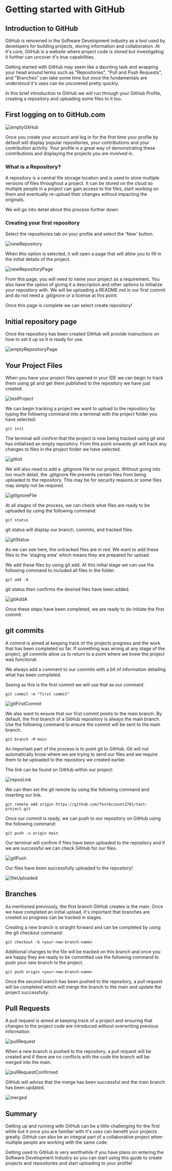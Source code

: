 # Getting started with GitHub

## Introduction to GitHub

GitHub is renowned in the Software Development industry as a tool used by developers for building projects, storing information and collaboration. At it's core, GitHub is a website where project code is stored but investigating it further can uncover it's true capabilities.

Getting started with GitHub may seem like a daunting task and wrapping your head around terms such as "Repositories", "Pull and Push Requests", and "Branches" can take some time but once the fundamentals are understood it's uses can be uncovered pretty quickly.

In this brief introduction to GitHub we will run through your GitHub Profile, creating a repository and uploading some files to it too.

## First logging on to GitHub.com

<img title="emptyGitHub" alt="emptyGitHub" src="imgs/emptyGitHub.png">

Once you create your account and log in for the first time your profile by default will display popular repositories, your contributions and your contribution activity. Your profile is a great way of demonstrating these contributions and displaying the projects you are involved in.

### **What is a Repository?**

A repository is a central file storage location and is used to store multiple versions of files throughout a project. It can be stored on the cloud so multiple people in a project can gain access to the files, start working on them and eventually re-upload their changes without impacting the originals.

We will go into detail about this process further down.

### **Creating your first repository**

Select the repositories tab on your profile and select the 'New' button.

<img title="newRepository" alt="newRepository" src="imgs/newRepository.png">

When this option is selected, it will open a page that will allow you to fill in the initial details of the project.

<img title-image="newRepositoryPage" alt="newRepositoryPage" src="imgs/newRepositoryPage.png">

From this page, you will need to name your project as a requirement. You also have the option of giving it a description and other options to initialize your repository with. We will be uploading a README.md in our first commit and do not need a .gitignore or a license at this point.

Once this page is complete we can select create repository!

## **Initial repository page**

Once the repository has been created GitHub will provide instructions on how to set it up so it is ready for use.

<img title-image="emptyRepository" alt="emptyRepositoryPage" src="imgs/emptyRepository.png">

## **Your Project Files**

When you have your project files opened in your IDE we can begin to track them using git and get them published to the repository we have just created.

<img title-image="testProject" alt="testProject" src="imgs/testProject.png">

We can begin tracking a project we want to upload to the repository by typing the following command into a terminal with the project folder you have selected:

    git init

The terminal will confirm that the project is now being tracked using git and has initialized an empty repository. From this point onwards git will track any changes to files in the project folder we have selected.

<img title-image="gitInit" alt="gitInit" src="imgs/gitInit.png">

We will also need to add a .gitignore file to our project. Without going into too much detail, the .gitignore file prevents certain files from being uploaded to the repository. This may be for security reasons or some files may simply not be required.

<img title-image="gitIgnoreFile" alt="gitIgnoreFile" src="imgs/gitIgnoreFile.png">

At all stages of the process, we can check what files are ready to be uploaded by using the following command:

    git status 

git status will display our branch, commits, and tracked files.

<img title-image="gitStatus" alt="gitStatus" src="imgs/gitStatus.png">

As we can see here, the untracked files are in red. We want to add these files to the 'staging area' which means they are prepared for upload.

We add these files by using git add. At this initial stage we can use the following command to included all files in the folder.

    git add -A

git status then confirms the desired files have been added.

<img title-image="gitAddA" alt="gitAddA" src="imgs/gitAddA.png">

Once these steps have been completed, we are ready to do initiate the first commit.

## **git commits**

A commit is aimed at keeping track of the projects progress and the work that has been completed so far. If something was wrong at any stage of the project, git commits allow us to return to a point where we knew the project was functional.

We always add a comment to our commits with a bit of information detailing what has been completed.

Seeing as this is the first commit we will use that as our comment.

    git commit -m "first commit"

<img title-image="gitFirstCommit" alt="gitFirstCommit" src="imgs/gitFirstCommit.png">

We also want to ensure that our first commit points to the main branch. By default, the first branch of a GitHub repository is always the main branch. Use the following command to ensure the commit will be sent to the main branch.  

    git branch -M main

An important part of the process is to point git to GitHub. Git will not automatically know where we are trying to send our files and we require them to be uploaded to the repository we created earlier.

The link can be found on GitHub within our project:

<img title-image="reposLink" alt="reposLink" src="imgs/reposLink.png">

We can then set the git remote by using the following command and inserting our link.

    git remote add origin https://github.com/TestAccount2781/test-project.git

Once our commit is ready, we can push to our repository on GitHub using the following command:

    git push -u origin main

Our terminal will confirm if files have been uploaded to the repository and if we are successful we can check GitHub for our files.

<img title-image="gitPush" alt="gitPush" src="imgs/gitPush.png">

Our files have been successfully uploaded to the repository!

<img title-image="fileUploaded" alt="fileUploaded" src="imgs/fileUploaded.png">

## **Branches**

As mentioned previously, the first branch GitHub creates is the main. Once we have completed an initial upload, it's important that branches are created so progress can be tracked in stages.

Creating a new branch is straight forward and can be completed by using the git checkout command:

    git checkout -b <your-new-branch-name>

Additional changes to the file will be tracked on this branch and once you are happy they are ready to be committed use the following command to push your new branch to the project.

    git push origin <your-new-branch-name>

Once the second branch has been pushed to the repository, a pull request will be completed which will merge the branch to the main and update the project successfully.

## **Pull Requests**

A pull request is aimed at keeping track of a project and ensuring that changes to the project code are introduced without overwriting previous information.

<img title-image="pullRequest" alt="pullRequest" src="imgs/pullRequest.png">

When a new branch is pushed to the repository, a pull request will be created and  if there are no conflicts with the code the branch will be merged into the main.

<img title-image="pullRequestConfirmed" alt="pullRequestConfirmed" src="imgs/pullRequestConfirmed.png">

GitHub will advise that the merge has been successful and the main branch has been updated.

<img title-image="merged" alt="merged" src="imgs/merged.png">

## **Summary**

Getting up and running with GitHub can be a little challenging for the first while but it once you are familiar with it's uses can benefit your projects greatly. GitHub can also be an integral part of a collaborative project when multiple people are working with the same code.

Getting used to GitHub is very worthwhile if you have plans on entering the Software Development industry so you can start using this guide to create projects and repositories and start uploading to your profile!
